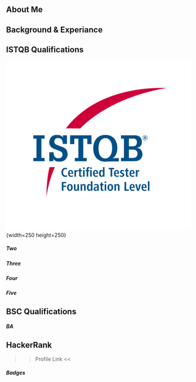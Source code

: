 ## About Me

## Background & Experiance

## ISTQB Qualifications

 ![Tux, the Linux mascot](https://github.com/MarkJamesKemp/MarkJamesKemp/blob/main/CTFL.png?raw=true){width=250 height=250}

##### Two

##### Three

##### Four

##### Five

## BSC Qualifications

##### BA

## HackerRank 

>> Profile Link <<

##### Badges
